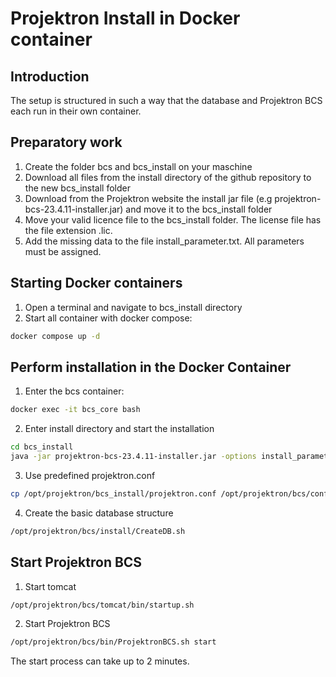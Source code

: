 # Projektron Install in Docker container

## Introduction
The setup is structured in such a way that the database and Projektron BCS each run in their own container.

## Preparatory work
1. Create the folder bcs and bcs_install on your maschine
2. Download all files from the install directory of the github repository to the new bcs_install folder
3. Download from the Projektron website the install jar file (e.g projektron-bcs-23.4.11-installer.jar) and move it to the bcs_install folder
4. Move your valid licence file to the bcs_install folder. The license file has the file extension .lic.
5. Add the missing data to the file install_parameter.txt. All parameters must be assigned.

## Starting Docker containers
1. Open a terminal and navigate to bcs_install directory
2. Start all container with docker compose:
```bash
docker compose up -d
```

## Perform installation in the Docker Container
1. Enter the bcs container:
```bash
docker exec -it bcs_core bash
```

2. Enter install directory and start the installation
```bash
cd bcs_install
java -jar projektron-bcs-23.4.11-installer.jar -options install_parameter.txt
```

3. Use predefined projektron.conf
```bash
cp /opt/projektron/bcs_install/projektron.conf /opt/projektron/bcs/conf_local
```

4. Create the basic database structure
```bash
/opt/projektron/bcs/install/CreateDB.sh
```

## Start Projektron BCS
1. Start tomcat
```bash
/opt/projektron/bcs/tomcat/bin/startup.sh
```
2. Start Projektron BCS
```bash
/opt/projektron/bcs/bin/ProjektronBCS.sh start
```
The start process can take up to 2 minutes.
